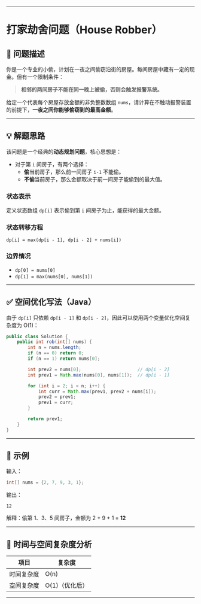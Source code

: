 ------

# 打家劫舍问题（House Robber）

## 🧩 问题描述

你是一个专业的小偷，计划在一夜之间偷窃沿街的房屋。每间房屋中藏有一定的现金。但有一个限制条件：

> **相邻的两间房子不能在同一晚上被偷，否则会触发报警系统。**

给定一个代表每个房屋存放金额的非负整数数组 `nums`，请计算在不触动报警装置的前提下，**一夜之间你能够偷窃到的最高金额**。

------

## 💡 解题思路

该问题是一个经典的**动态规划问题**，核心思想是：

- 对于第 `i` 间房子，有两个选择：
  - **偷**当前房子，那么前一间房子 `i-1` 不能偷。
  - **不偷**当前房子，那么金额取决于前一间房子能偷到的最大值。

### 状态表示

定义状态数组 `dp[i]` 表示偷到第 `i` 间房子为止，能获得的最大金额。

### 状态转移方程

```
dp[i] = max(dp[i - 1], dp[i - 2] + nums[i])
```

### 边界情况

- `dp[0] = nums[0]`
- `dp[1] = max(nums[0], nums[1])`

------

## ✅ 空间优化写法（Java）

由于 `dp[i]` 只依赖 `dp[i - 1]` 和 `dp[i - 2]`，因此可以使用两个变量优化空间复杂度为 O(1)：

```java
public class Solution {
    public int rob(int[] nums) {
        int n = nums.length;
        if (n == 0) return 0;
        if (n == 1) return nums[0];

        int prev2 = nums[0];                     // dp[i - 2]
        int prev1 = Math.max(nums[0], nums[1]);  // dp[i - 1]

        for (int i = 2; i < n; i++) {
            int curr = Math.max(prev1, prev2 + nums[i]);
            prev2 = prev1;
            prev1 = curr;
        }

        return prev1;
    }
}
```

------

## 🧪 示例

输入：

```java
int[] nums = {2, 7, 9, 3, 1};
```

输出：

```
12
```

解释：偷第 1、3、5 间房子，金额为 2 + 9 + 1 = **12**

------

## 📌 时间与空间复杂度分析

| 项目       | 复杂度         |
| ---------- | -------------- |
| 时间复杂度 | O(n)           |
| 空间复杂度 | O(1)（优化后） |



------